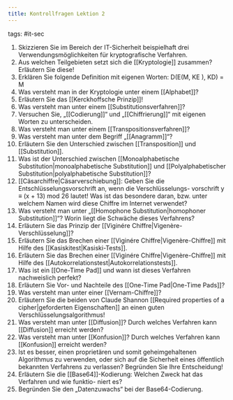 ```yaml
---
title: Kontrollfragen Lektion 2
---
```

tags: #it-sec



1. Skizzieren Sie im Bereich der IT-Sicherheit beispielhaft drei Verwendungsmöglichkeiten
für kryptografische Verfahren.
2. Aus welchen Teilgebieten setzt sich die [[Kryptologie]] zusammen? Erläutern Sie diese!
3. Erklären Sie folgende Definition mit eigenen Worten: D(E(M, KE ), KD) = M
4. Was versteht man in der Kryptologie unter einem [[Alphabet]]?
5. Erläutern Sie das [[Kerckhoffsche Prinzip]]!
6. Was versteht man unter einem [[Substitutionsverfahren]]?
7. Versuchen Sie, „[[Codierung]]“ und „[[Chiffrierung]]“ mit eigenen Worten zu unterscheiden.
8. Was versteht man unter einem [[Transpositionsverfahren]]?
9. Was versteht man unter dem Begriff „[[Anagramm]]“?
10. Erläutern Sie den Unterschied zwischen [[Transposition]] und [[Substitution]].
11. Was ist der Unterschied zwischen [[Monoalphabetische Substitution|monoalphabetische Substitution]] und [[Polyalphabetischer Substitution|polyalphabetische Substitution]]?
12. [[Cäsarchiffre|Cäsarverschiebung]]: Geben Sie die Entschlüsselungsvorschrift an, wenn die Verschlüsselungs-
vorschrift y ≡ (x + 13) mod 26 lautet! Was ist das besondere daran, bzw. unter welchem
Namen wird diese Chiffre im Internet verwendet?
13. Was versteht man unter „[[Homophone Substitution|homophoner Substitution]]“? Worin liegt die Schwäche dieses
Verfahrens?
14. Erläutern Sie das Prinzip der [[Viginére Chiffre|Vigenère-Verschlüsselung]]?
15. Erläutern Sie das Brechen einer [[Viginére Chiffre|Vigenère-Chiffre]] mit Hilfe des [[Kasiskitest|Kasiski-Tests]].
16. Erläutern Sie das Brechen einer [[Viginére Chiffre|Vigenère-Chiffre]] mit Hilfe des [[Autokorrelationstest|Autokorrelationstests]].
17. Was ist ein [[One-Time Pad]] und wann ist dieses Verfahren nachweislich perfekt?
18. Erläutern Sie Vor- und Nachteile des [[One-Time Pad|One-Time Pads]]?
19. Was versteht man unter einer [[Vernam-Chiffre]]?
20. Erläutern Sie die beiden von Claude Shannon [[Required properties of a cipher|geforderten Eigenschaften]] an einen guten
Verschlüsselungsalgorithmus!
21. Was versteht man unter [[Diffusion]]? Durch welches Verfahren kann [[Diffusion]] erreicht
werden?
22. Was versteht man unter [[Konfusion]]? Durch welches Verfahren kann [[Konfusion]] erreicht
werden?
23. Ist es besser, einen proprietären und somit geheimgehaltenen Algorithmus zu verwenden,
oder sich auf die Sicherheit eines öffentlich bekannten Verfahrens zu verlassen? Begründen
Sie Ihre Entscheidung!
24. Erläutern Sie die [[Base64]]-Kodierung: Welchen Zweck hat das Verfahren und wie funktio-
niert es?
25. Begründen Sie den „Datenzuwachs“ bei der Base64-Codierung.